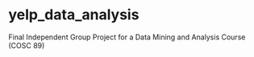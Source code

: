 # yelp_data_analysis
Final Independent Group Project for a Data Mining and Analysis Course (COSC 89)
